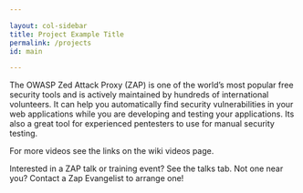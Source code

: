 ```yaml
---

layout: col-sidebar
title: Project Example Title
permalink: /projects
id: main

---
```


The OWASP Zed Attack Proxy (ZAP) is one of the world’s most popular free security tools and is actively maintained by hundreds of international volunteers. It can help you automatically find security vulnerabilities in your web applications while you are developing and testing your applications. Its also a great tool for experienced pentesters to use for manual security testing. 

For more videos see the links on the wiki videos page.

Interested in a ZAP talk or training event? See the talks tab. Not one near you? Contact a Zap Evangelist to arrange one!

